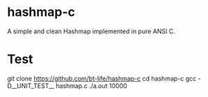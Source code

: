 # hashmap-c
A simple and clean Hashmap implemented in pure ANSI C.

# Test
git clone https://github.com/bt-life/hashmap-c
cd hashmap-c
gcc -D__UNIT_TEST__ hashmap.c
./a.out 10000
